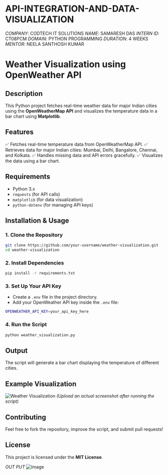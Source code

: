 # API-INTEGRATION-AND-DATA-VISUALIZATION
*COMPANY*: CODTECH IT SOLUTIONS
*NAME*: SAMARESH DAS
*INTERN ID*: CT08PCM
*DOMAIN*: PYTHON PROGRAMMING
*DURATION*: 4 WEEKS
*MENTOR*: NEELA SANTHOSH KUMAR
# Weather Visualization using OpenWeather API

## Description
This Python project fetches real-time weather data for major Indian cities using the **OpenWeatherMap API** and visualizes the temperature data in a bar chart using **Matplotlib**.

## Features
✅ Fetches real-time temperature data from OpenWeatherMap API.
✅ Retrieves data for major Indian cities: Mumbai, Delhi, Bangalore, Chennai, and Kolkata.
✅ Handles missing data and API errors gracefully.
✅ Visualizes the data using a bar chart.

## Requirements
- Python 3.x
- `requests` (for API calls)
- `matplotlib` (for data visualization)
- `python-dotenv` (for managing API keys)

## Installation & Usage

### 1. Clone the Repository
```bash
git clone https://github.com/your-username/weather-visualization.git
cd weather-visualization
```

### 2. Install Dependencies
```bash
pip install -r requirements.txt
```

### 3. Set Up Your API Key
- Create a `.env` file in the project directory.
- Add your OpenWeather API key inside the `.env` file:
```bash
OPENWEATHER_API_KEY=your_api_key_here
```

### 4. Run the Script
```bash
python weather_visualization.py
```

## Output
The script will generate a bar chart displaying the temperature of different cities.

## Example Visualization
![Weather Visualization](screenshot.png) *(Upload an actual screenshot after running the script)*

## Contributing
Feel free to fork the repository, improve the script, and submit pull requests!

## License
This project is licensed under the **MIT License**.



*OUT PUT*
![Image](https://github.com/user-attachments/assets/006070af-e175-4b19-b688-07e5a6990935)
